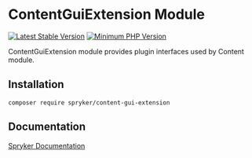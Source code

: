 # ContentGuiExtension Module
[![Latest Stable Version](https://poser.pugx.org/spryker/content-gui-extension/v/stable.svg)](https://packagist.org/packages/spryker/content-gui-extension)
[![Minimum PHP Version](https://img.shields.io/badge/php-%3E%3D%208.2-8892BF.svg)](https://php.net/)

ContentGuiExtension module provides plugin interfaces used by Content module.

## Installation

```
composer require spryker/content-gui-extension
```

## Documentation

[Spryker Documentation](https://docs.spryker.com)
